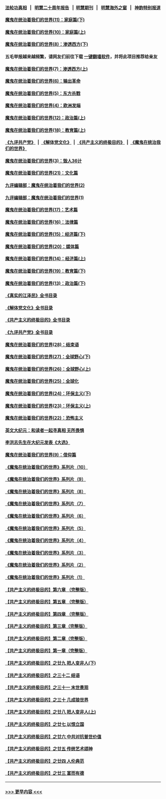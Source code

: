 #### [法轮功真相](https://github.com/gfw-breaker/truth/blob/master/README.md?t=0) &nbsp;&nbsp;|&nbsp;&nbsp; [明慧二十周年报告](https://github.com/gfw-breaker/mh-reports/blob/master/README.md?t=0) &nbsp;&nbsp;|&nbsp;&nbsp;[明慧期刊](https://github.com/gfw-breaker/mh-qikan) &nbsp;&nbsp;|&nbsp;&nbsp; [明慧海外之窗](https://github.com/gfw-breaker/mh-news/blob/master/README.md?t=0) &nbsp;&nbsp;|&nbsp;&nbsp; [神韵特别报道](https://github.com/gfw-breaker/mh-news/blob/master/shenyun.md?t=0)
#### [魔鬼在统治着我们的世界(11)：家庭篇(下)](../pages/nsc422/n10440961.md?t=12031601) 
#### [魔鬼在统治着我们的世界(10)：家庭篇(上)](../pages/nsc422/n10435448.md?t=12031601) 
#### [魔鬼在统治着我们的世界(8)：渗透西方(下)](../pages/nsc422/n10429603.md?t=12031601) 
#### 五毛举报越来越频繁，请网友们前往下载 [一键翻墙软件](https://github.com/gfw-breaker/ssr-accounts)，并将此项目推荐给亲友
#### [魔鬼在统治着我们的世界(7)：渗透西方(上)](../pages/nsc422/n10426013.md?t=12031601) 
#### [魔鬼在统治着我们的世界(6)：输出革命](../pages/nsc422/n10421536.md?t=12031601) 
#### [魔鬼在统治着我们的世界(5)：东方杀戮](../pages/nsc422/n10417707.md?t=12031601) 
#### [魔鬼在统治着我们的世界(4)：欧洲发端](../pages/nsc422/n10414890.md?t=12031601) 
#### [魔鬼在统治着我们的世界(12)：政治篇(上)](../pages/nsc422/n10444576.md?t=12031601) 
#### [魔鬼在统治着我们的世界(18)：教育篇(上)](../pages/nsc422/n10526970.md?t=12031601) 
#### [《九评共产党》](https://github.com/begood0513/9ping.md/blob/master/README.md) &nbsp;|&nbsp; [《解体党文化》](../../../../jtdwh.md/blob/master/README.md)  &nbsp;|&nbsp; [《共产主义的终极目的》](../../../../gczydzjmd.md/blob/master/README.md) &nbsp;|&nbsp; [《魔鬼在统治我们的世界》](../../../../mgztzwmdsj.md/blob/master/README.md) 
#### [魔鬼在统治着我们的世界(3)：毁人36计](../pages/nsc422/n10411583.md?t=12031601) 
#### [魔鬼在统治着我们的世界(21)：文化篇](../pages/nsc422/n10597706.md?t=12031601) 
#### [九评编辑部：魔鬼在统治着我们的世界(2)](../pages/nsc422/n10410036.md?t=12031601) 
#### [九评编辑部：魔鬼在统治着我们的世界(1)](../pages/nsc422/n10406825.md?t=12031601) 
#### [魔鬼在统治着我们的世界(17)：艺术篇](../pages/nsc422/n10499093.md?t=12031601) 
#### [魔鬼在统治着我们的世界(16)：法律篇](../pages/nsc422/n10485969.md?t=12031601) 
#### [魔鬼在统治着我们的世界(15)：经济篇(下)](../pages/nsc422/n10469975.md?t=12031601) 
#### [魔鬼在统治着我们的世界(20)：媒体篇](../pages/nsc422/n10586579.md?t=12031601) 
#### [魔鬼在统治着我们的世界(14)：经济篇(上)](../pages/nsc422/n10457370.md?t=12031601) 
#### [魔鬼在统治着我们的世界(19)：教育篇(下)](../pages/nsc422/n10564808.md?t=12031601) 
#### [魔鬼在统治着我们的世界(13)：政治篇(下)](../pages/nsc422/n10448270.md?t=12031601) 
#### [《真实的江泽民》全书目录](../pages/nsc422/n13721399.md?t=12031601) 
#### [《解体党文化》全书目录](../pages/nsc422/n13721157.md?t=12031601) 
#### [《共产主义的终极目的》全书目录](../pages/nsc422/n13721048.md?t=12031601) 
#### [《九评共产党》全书目录](../pages/nsc422/n13708085.md?t=12031601) 
#### [魔鬼在统治着我们的世界(28)：结束语](../pages/nsc422/n10936246.md?t=12031601) 
#### [魔鬼在统治着我们的世界(27)：全球野心(下)](../pages/nsc422/n10928319.md?t=12031601) 
#### [魔鬼在统治着我们的世界(26)：全球野心(上)](../pages/nsc422/n10900318.md?t=12031601) 
#### [魔鬼在统治着我们的世界(25)：全球化](../pages/nsc422/n10788205.md?t=12031601) 
#### [魔鬼在统治着我们的世界(24)：环保主义(下)](../pages/nsc422/n10695307.md?t=12031601) 
#### [魔鬼在统治着我们的世界(23)：环保主义(上)](../pages/nsc422/n10688613.md?t=12031601) 
#### [魔鬼在统治着我们的世界(22)：恐怖主义](../pages/nsc422/n10614727.md?t=12031601) 
#### [英文大纪元：和读者一起寻真相 无所畏惧](../pages/nsc422/n12542027.md?t=12031601) 
#### [李洪志先生在大纪元发表《大选》](../pages/nsc422/n12534746.md?t=12031601) 
#### [魔鬼在统治着我们的世界(9)：信仰篇](../pages/nsc422/n10432159.md?t=12031601) 
#### [《魔鬼在统治着我们的世界》系列片（10）](../pages/nsc422/n12292670.md?t=12031601) 
#### [《魔鬼在统治着我们的世界》系列片（9）](../pages/nsc422/n12290859.md?t=12031601) 
#### [《魔鬼在统治着我们的世界》系列片（8）](../pages/nsc422/n12287445.md?t=12031601) 
#### [《魔鬼在统治着我们的世界》系列片（7）](../pages/nsc422/n12283425.md?t=12031601) 
#### [《魔鬼在统治着我们的世界》系列片（6）](../pages/nsc422/n12282314.md?t=12031601) 
#### [《魔鬼在统治着我们的世界》系列片（5）](../pages/nsc422/n12281419.md?t=12031601) 
#### [《魔鬼在统治着我们的世界》系列片（4）](../pages/nsc422/n12274024.md?t=12031601) 
#### [《魔鬼在统治着我们的世界》系列片（3）](../pages/nsc422/n12271322.md?t=12031601) 
#### [《魔鬼在统治着我们的世界》系列片（2）](../pages/nsc422/n12269049.md?t=12031601) 
#### [《魔鬼在统治着我们的世界》系列片（1）](../pages/nsc422/n12267575.md?t=12031601) 
#### [【共产主义的终极目的】第六章 （完整版）](../pages/nsc422/n11428913.md?t=12031601) 
#### [【共产主义的终极目的】第五章 （完整版）](../pages/nsc422/n11428912.md?t=12031601) 
#### [【共产主义的终极目的】第四章 （完整版）](../pages/nsc422/n11428907.md?t=12031601) 
#### [【共产主义的终极目的】第三章（完整版）](../pages/nsc422/n11428848.md?t=12031601) 
#### [【共产主义的终极目的】第二章（完整版）](../pages/nsc422/n11428831.md?t=12031601) 
#### [【共产主义的终极目的】第一章（完整版）](../pages/nsc422/n11417651.md?t=12031601) 
#### [【共产主义的终极目的】之廿九 把人变非人(下)](../pages/nsc422/n11344140.md?t=12031601) 
#### [【共产主义的终极目的】之三十二 结语](../pages/nsc422/n11360535.md?t=12031601) 
#### [【共产主义的终极目的】之三十一 末世景观](../pages/nsc422/n11351129.md?t=12031601) 
#### [【共产主义的终极目的】之三十 几成狼世界](../pages/nsc422/n11348280.md?t=12031601) 
#### [【共产主义的终极目的】之廿八 把人变非人(上)](../pages/nsc422/n11340492.md?t=12031601) 
#### [【共产主义的终极目的】之廿七 以恨立国](../pages/nsc422/n11336944.md?t=12031601) 
#### [【共产主义的终极目的】之廿六 中共对抗普世价值](../pages/nsc422/n11324785.md?t=12031601) 
#### [【共产主义的终极目的】之廿五 传统艺术颂神](../pages/nsc422/n11296396.md?t=12031601) 
#### [【共产主义的终极目的】之廿四 人伦典范](../pages/nsc422/n11296397.md?t=12031601) 
#### [【共产主义的终极目的】之廿三 富而有德](../pages/nsc422/n11283598.md?t=12031601) 

----
#### [ >>> 更早内容 <<< ](../indexes/nsc422-earlier.md)
